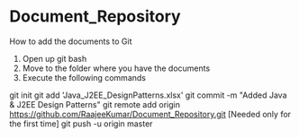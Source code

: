 # Document_Repository

How to add the documents to Git

1. Open up git bash
2. Move to the folder where you have the documents
3. Execute the following commands

git init
git add 'Java_J2EE_DesignPatterns.xlsx'
git commit -m "Added Java & J2EE Design Patterns"
git remote add origin https://github.com/RaajeeKumar/Document_Repository.git [Needed only for the first time]
git push -u origin master
